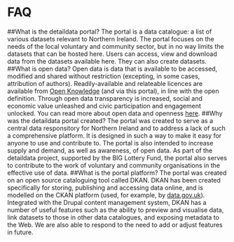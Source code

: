 #  FAQ
##What is the detaildata portal?
The portal is a data catalogue: a list of various datasets relevant to Northern Ireland. 
The portal focuses on the needs of the local voluntary and community sector, but in no way limits the datasets that can be hosted here.
Users can access, view and download data from the datasets available here. They can also create datasets.
##What is open data?
Open data is data that is available to be accessed, modified and shared without restriction (excepting, in some cases, attribution of authors). 
Readily-available and relateable licences are available from [Open Knowledge](http://opendefinition.org/licenses/) (and via this portal), in line with the open definition.
Through open data transparency is increased, social and economic value unleashed and civic participation and engagement unlocked.
You can read more about open data and openness [here](http://opendefinition.org/).
##Why was the detaildata portal created?
The portal was created to serve as a central data responsitory for Northern Ireland and to address a lack of such a comprehensive platform.
It is designed in such a way to make it easy for anyone to use and contribute to. The portal is also intended to increase supply and demand, as well as awareness, of open data.
As part of the detaildata project, supported by the BIG Lottery Fund, the portal also serves to contribute to the work of voluntary and community organisations in the effective use of data.
##What is the portal platform?
The portal was created on an open source cataloguing tool called DKAN. 
DKAN has been created specifically for storing, publishing and accessing data online, and is modelled on the CKAN platform (used, for example, by [data.gov.uk](http://www.data.gov.uk)).
Integrated with the Drupal content management system, DKAN has a number of useful features such as the ability to preview and visualise data, link datasets to those in other data catalogues, and exposing metadata to the Web.
We are also able to respond to the need to add or adjust features in future. 
